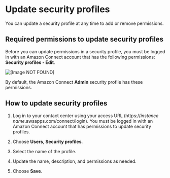 # Update security profiles<a name="update-security-profiles"></a>

You can update a security profile at any time to add or remove permissions\.

## Required permissions to update security profiles<a name="update-security-profiles-required-permissions"></a>

Before you can update permissions in a security profile, you must be logged in with an Amazon Connect account that has the following permissions: **Security profiles \- Edit**\. 

![\[Image NOT FOUND\]](http://docs.aws.amazon.com/connect/latest/adminguide/images/security-profile-edit.png)

By default, the Amazon Connect **Admin** security profile has these permissions\.

## How to update security profiles<a name="how-to-update-security-profiles"></a>

1. Log in to your contact center using your access URL \(https://*instance name*\.awsapps\.com/connect/login\)\. You must be logged in with an Amazon Connect account that has permissions to update security profiles\.

1. Choose **Users**, **Security profiles**\.

1. Select the name of the profile\.

1. Update the name, description, and permissions as needed\.

1. Choose **Save**\.